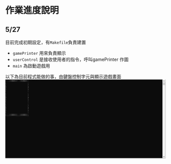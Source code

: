 # 作業進度說明

## 5/27
目前完成初期設定，有`Makefile`負責建置

* `gamePrinter` 用來負責顯示
* `userControl` 是接收使用者的指令，呼叫gamePrinter 作圖
* `main` 為啟動遊戲用

以下為目前程式能做的事，由鍵盤控制字元與顯示遊戲畫面
![image](./Project_progress/527進度.gif)





